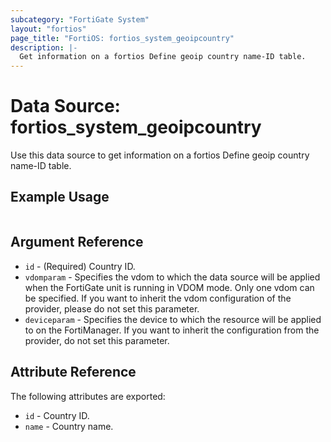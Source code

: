 ```yaml
---
subcategory: "FortiGate System"
layout: "fortios"
page_title: "FortiOS: fortios_system_geoipcountry"
description: |-
  Get information on a fortios Define geoip country name-ID table.
---
```


# Data Source: fortios_system_geoipcountry
Use this data source to get information on a fortios Define geoip country name-ID table.


## Example Usage

```hcl

```

## Argument Reference

* `id` - (Required) Country ID.
* `vdomparam` - Specifies the vdom to which the data source will be applied when the FortiGate unit is running in VDOM mode. Only one vdom can be specified. If you want to inherit the vdom configuration of the provider, please do not set this parameter.
* `deviceparam` - Specifies the device to which the resource will be applied to on the FortiManager. If you want to inherit the configuration from the provider, do not set this parameter.

## Attribute Reference

The following attributes are exported:

* `id` - Country ID.
* `name` - Country name.
